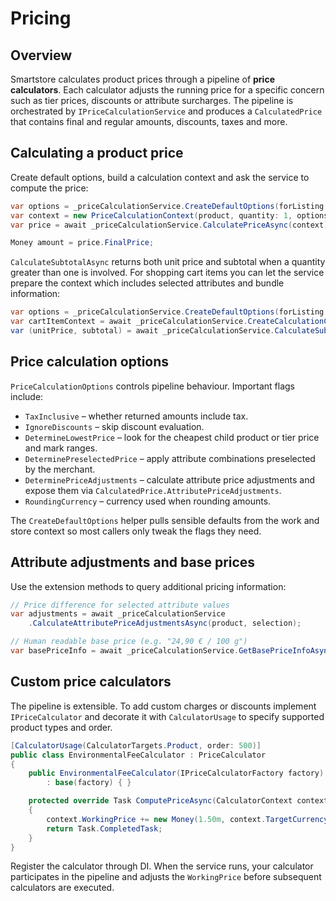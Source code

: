 # Pricing

## Overview
Smartstore calculates product prices through a pipeline of **price calculators**. Each calculator adjusts the running price for a specific concern such as tier prices, discounts or attribute surcharges. The pipeline is orchestrated by `IPriceCalculationService` and produces a `CalculatedPrice` that contains final and regular amounts, discounts, taxes and more.

## Calculating a product price
Create default options, build a calculation context and ask the service to compute the price:

```csharp
var options = _priceCalculationService.CreateDefaultOptions(forListing: false);
var context = new PriceCalculationContext(product, quantity: 1, options);
var price = await _priceCalculationService.CalculatePriceAsync(context);

Money amount = price.FinalPrice;
```

`CalculateSubtotalAsync` returns both unit price and subtotal when a quantity greater than one is involved. For shopping cart items you can let the service prepare the context which includes selected attributes and bundle information:

```csharp
var options = _priceCalculationService.CreateDefaultOptions(forListing: false);
var cartItemContext = await _priceCalculationService.CreateCalculationContextAsync(cartItem, options);
var (unitPrice, subtotal) = await _priceCalculationService.CalculateSubtotalAsync(cartItemContext);
```

## Price calculation options
`PriceCalculationOptions` controls pipeline behaviour. Important flags include:

- `TaxInclusive` – whether returned amounts include tax.
- `IgnoreDiscounts` – skip discount evaluation.
- `DetermineLowestPrice` – look for the cheapest child product or tier price and mark ranges.
- `DeterminePreselectedPrice` – apply attribute combinations preselected by the merchant.
- `DeterminePriceAdjustments` – calculate attribute price adjustments and expose them via `CalculatedPrice.AttributePriceAdjustments`.
- `RoundingCurrency` – currency used when rounding amounts.

The `CreateDefaultOptions` helper pulls sensible defaults from the work and store context so most callers only tweak the flags they need.

## Attribute adjustments and base prices
Use the extension methods to query additional pricing information:

```csharp
// Price difference for selected attribute values
var adjustments = await _priceCalculationService
    .CalculateAttributePriceAdjustmentsAsync(product, selection);

// Human readable base price (e.g. "24,90 € / 100 g")
var basePriceInfo = await _priceCalculationService.GetBasePriceInfoAsync(product);
```

## Custom price calculators
The pipeline is extensible. To add custom charges or discounts implement `IPriceCalculator` and decorate it with `CalculatorUsage` to specify supported product types and order.

```csharp
[CalculatorUsage(CalculatorTargets.Product, order: 500)]
public class EnvironmentalFeeCalculator : PriceCalculator
{
    public EnvironmentalFeeCalculator(IPriceCalculatorFactory factory)
        : base(factory) { }

    protected override Task ComputePriceAsync(CalculatorContext context)
    {
        context.WorkingPrice += new Money(1.50m, context.TargetCurrency);
        return Task.CompletedTask;
    }
}
```

Register the calculator through DI. When the service runs, your calculator participates in the pipeline and adjusts the `WorkingPrice` before subsequent calculators are executed.